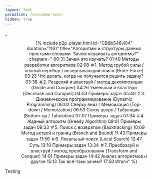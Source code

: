 ```yaml
---
layout: test
permalink: /ru/video-test/
hidden: true
---
```


_

<div style="text-align: center; max-width: 80%; margin: auto">
{% include p2p_player.html id="CB9bS46vl04" duration="1161" title="Алгоритмы и структуры данных простыми словами. Зачем осваивать алгоритмы?" chapters="
00:31 Зачем это изучать?
01:40 Методы разработки алгоритмов
02:08 ＃1. Метод грубой силы / полный перебор / исчерпывающий поиск (Brute-Force)
03:23 Что делать, когда не получается решить задачу?
03:38 ＃2. Разделяй и властвуй / метод декомпозиции (Divide and Conquer)
04:26 Уменьшай и властвуй (Decrease and Conquer)
04:53 Примеры задач
05:40 ＃3. Динамическое программирование (Dynamic Programming)
06:02 Сверху вниз / Мемоизация (Top-down / Memoization)
06:53 Снизу вверх / Табуляция (Bottom-up / Tabulation)
07:07 Примеры задач
07:34 ＃4. Жадный алгоритм (Greedy Algorithm)
09:01 Примеры задач
09:33 ＃5. Поиск с возвратом (Backtracking)
10:09 Метод ветвей и границ (Branch and Bound)
11:43 Примеры задач
11:56 ＃6. Локальный поиск (Local Search)
12:47 Суть
13:10 Примеры задач
13:34 ＃7. Преобразуй и властвуй / метод преобразования (Transform and Conquer)
14:01 Примеры задач
14:42 Анализ алгоритмов и другое
15:13 Так всё-таки зачем?
17:50 Итоги" %}
</div>

<p>Testing</p>
